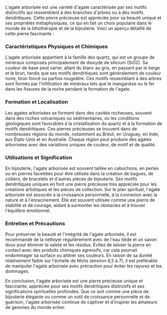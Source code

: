 L'agate arborisée est une variété d'agate caractérisée par ses motifs distinctifs qui ressemblent à des branches d'arbres ou à des motifs dendritiques. Cette pierre précieuse est appréciée pour sa beauté unique et ses propriétés métaphysiques, ce qui en fait un choix populaire dans le monde de la lithothérapie et de la bijouterie. Voici un aperçu détaillé de cette pierre fascinante :

### Caractéristiques Physiques et Chimiques

L'agate arborisée appartient à la famille des quartz, qui est un groupe de minéraux composés principalement de dioxyde de silicium (SiO2). Sa couleur de base peut varier, allant du blanc au gris, en passant par le beige et le brun, tandis que ses motifs dendritiques sont généralement de couleur noire, brun foncé ou parfois rougeâtre. Ces motifs ressemblant à des arbres sont formés par l'infiltration de minéraux tels que le manganèse ou le fer dans les fissures de la roche pendant la formation de l'agate.

### Formation et Localisation

Les agates arborisées se forment dans des cavités rocheuses, souvent dans des roches volcaniques ou sédimentaires, où les conditions géologiques sont favorables à la cristallisation du quartz et à la formation de motifs dendritiques. Ces pierres précieuses se trouvent dans de nombreuses régions du monde, notamment au Brésil, en Uruguay, en Inde, aux États-Unis et en Australie. Chaque région peut produire des agates arborisées avec des variations uniques de couleur, de motif et de qualité.

### Utilisations et Signification

En bijouterie, l'agate arborisée est souvent taillée en cabochons, en perles ou en pierres facettées pour être utilisée dans la création de bagues, de colliers, de bracelets et d'autres pièces de bijouterie. Ses motifs dendritiques uniques en font une pierre précieuse très appréciée pour les créations artistiques et les pièces de collection. Sur le plan spirituel, l'agate arborisée est associée à la croissance personnelle, à la connexion avec la nature et à l'enracinement. Elle est souvent utilisée comme une pierre de stabilité et de courage, aidant à surmonter les obstacles et à trouver l'équilibre émotionnel.

### Entretien et Précautions

Pour préserver la beauté et l'intégrité de l'agate arborisée, il est recommandé de la nettoyer régulièrement avec de l'eau tiède et un savon doux pour éliminer la saleté et les résidus. Évitez de laisser la pierre en contact avec des produits chimiques agressifs, car cela pourrait endommager sa surface ou altérer ses couleurs. En raison de sa dureté relativement faible sur l'échelle de Mohs (environ 6,5 à 7), il est préférable de manipuler l'agate arborisée avec précaution pour éviter les rayures et les dommages.

En conclusion, l'agate arborisée est une pierre précieuse unique et fascinante, appréciée pour ses motifs dendritiques distinctifs et ses significations spirituelles profondes. Que ce soit comme une pièce de bijouterie élégante ou comme un outil de croissance personnelle et de guérison, l'agate arborisée continue de captiver et d'inspirer les amateurs de gemmes du monde entier.